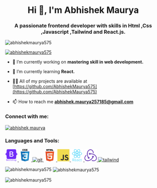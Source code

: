 <h1 align="center">Hi 👋, I'm Abhishek Maurya</h1>
<h3 align="center">A passionate frontend developer with skills in Html ,Css ,Javascript ,Tailwind and React.js.</h3>

<p align="left"> <img src="https://komarev.com/ghpvc/?username=abhishekmaurya575&label=Profile%20views&color=0e75b6&style=flat" alt="abhishekmaurya575" /> </p>

<p align="left"> <a href="https://github.com/ryo-ma/github-profile-trophy"><img src="https://github-profile-trophy.vercel.app/?username=abhishekmaurya575" alt="abhishekmaurya575" /></a> </p>

- 🔭 I’m currently working on **mastering skill in web development.**

- 🌱 I’m currently learning **React.**

- 👨‍💻 All of my projects are available at [https://github.com/AbhishekMaurya575](https://github.com/AbhishekMaurya575)

- 📫 How to reach me **abhishek.maurya257185@gmail.com**

<h3 align="left">Connect with me:</h3>
<p align="left">
<a href="https://www.linkedin.com/in/abhishek-maurya-19489933b" target="blank"><img align="center" src="https://raw.githubusercontent.com/rahuldkjain/github-profile-readme-generator/master/src/images/icons/Social/linked-in-alt.svg" alt="abhishek maurya" height="30" width="40" /></a>
</p>

<h3 align="left">Languages and Tools:</h3>
<p align="left"> <a href="https://getbootstrap.com" target="_blank" rel="noreferrer"> <img src="https://raw.githubusercontent.com/devicons/devicon/master/icons/bootstrap/bootstrap-plain-wordmark.svg" alt="bootstrap" width="40" height="40"/> </a> <a href="https://www.w3schools.com/css/" target="_blank" rel="noreferrer"> <img src="https://raw.githubusercontent.com/devicons/devicon/master/icons/css3/css3-original-wordmark.svg" alt="css3" width="40" height="40"/> </a> <a href="https://git-scm.com/" target="_blank" rel="noreferrer"> <img src="https://www.vectorlogo.zone/logos/git-scm/git-scm-icon.svg" alt="git" width="40" height="40"/> </a> <a href="https://www.w3.org/html/" target="_blank" rel="noreferrer"> <img src="https://raw.githubusercontent.com/devicons/devicon/master/icons/html5/html5-original-wordmark.svg" alt="html5" width="40" height="40"/> </a> <a href="https://developer.mozilla.org/en-US/docs/Web/JavaScript" target="_blank" rel="noreferrer"> <img src="https://raw.githubusercontent.com/devicons/devicon/master/icons/javascript/javascript-original.svg" alt="javascript" width="40" height="40"/> </a> <a href="https://reactjs.org/" target="_blank" rel="noreferrer"> <img src="https://raw.githubusercontent.com/devicons/devicon/master/icons/react/react-original-wordmark.svg" alt="react" width="40" height="40"/> </a> <a href="https://redux.js.org" target="_blank" rel="noreferrer"> <img src="https://raw.githubusercontent.com/devicons/devicon/master/icons/redux/redux-original.svg" alt="redux" width="40" height="40"/> </a> <a href="https://tailwindcss.com/" target="_blank" rel="noreferrer"> <img src="https://www.vectorlogo.zone/logos/tailwindcss/tailwindcss-icon.svg" alt="tailwind" width="40" height="40"/> </a> </p>

<p><img align="left" src="https://github-readme-stats.vercel.app/api/top-langs?username=abhishekmaurya575&show_icons=true&locale=en&layout=compact" alt="abhishekmaurya575" /></p>

<p>&nbsp;<img align="center" src="https://github-readme-stats.vercel.app/api?username=abhishekmaurya575&show_icons=true&locale=en" alt="abhishekmaurya575" /></p>

<p><img align="center" src="https://github-readme-streak-stats.herokuapp.com/?user=abhishekmaurya575&" alt="abhishekmaurya575" /></p>
